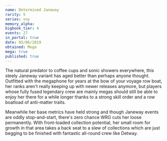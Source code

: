 ```yaml
---
name: Determined Janeway
rarity: 5
series: voy
memory_alpha:
bigbook_tier: 4
events: 27
in_portal: true
date: 05/06/2019
obtained: Mega
mega: true
published: true
---
```


The natural predator to coffee cups and sonic showers everywhere, this steely Janeway variant has aged better than perhaps anyone thought. Outfitted with the megaphone for years at the bow of your voyage row boat, her ranks aren't really keeping up with newer releases anymore, but players whose fully fused legendary crew are mainly megas should still be able to enjoy her there for a while longer thanks to a strong skill order and a row boatload of anti-matter traits.

Meanwhile her base metrics have held strong and though Janeway events are oddly stop-and-start, there's zero chance WRG cuts her loose permanently. With front-loaded collection potential, her small room for growth in that area takes a back seat to a slew of collections which are just begging to be finished with fantastic all-round crew like Detway.
